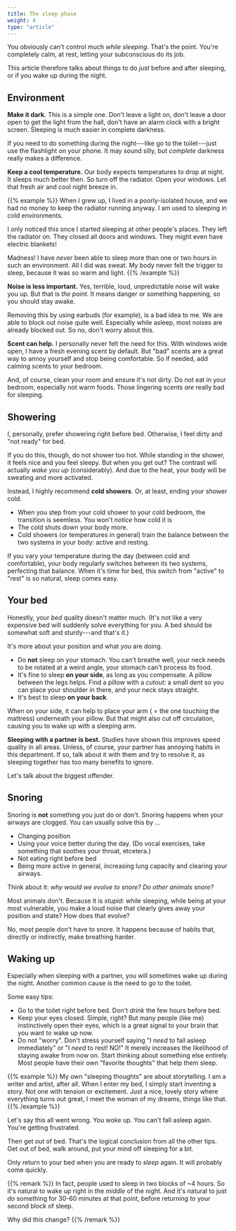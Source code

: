 ```yaml
---
title: The sleep phase
weight: 4
type: "article"
---
```


You obviously can't control much _while sleeping_. That's the point. You're completely calm, at rest, letting your subconscious do its job.

This article therefore talks about things to do _just_ before and after sleeping, or if you wake up during the night.

## Environment

**Make it dark.** This is a simple one. Don't leave a light on, don't leave a door open to get the light from the hall, don't have an alarm clock with a bright screen. Sleeping is much easier in complete darkness.

If you need to do something during the night---like go to the toilet---just use the flashlight on your phone. It may sound silly, but _complete_ darkness really makes a difference.

**Keep a cool temperature.** Our body expects temperatures to drop at night. It sleeps much better then. So turn off the radiator. Open your windows. Let that fresh air and cool night breeze in.

{{% example %}}
When I grew up, I lived in a poorly-isolated house, and we had no money to keep the radiator running anyway. I am used to sleeping in cold environments.

I only noticed this once I started sleeping at other people's places. They left the radiator on. They closed all doors and windows. They might even have electric blankets!

Madness! I have _never_ been able to sleep more than one or two hours in such an environment. All I did was sweat. My body never felt the trigger to sleep, because it was so warm and light.
{{% /example %}}

**Noise is less important.** Yes, terrible, loud, unpredictable noise will wake you up. But that is _the point_. It means danger or something happening, so you should stay awake.

Removing this by using earbuds (for example), is a bad idea to me. We are able to block out noise quite well. Especially while asleep, most noises are already blocked out. So no, don't worry about this.

**Scent can help.** I personally never felt the need for this. With windows wide open, I have a fresh evening scent by default. But "bad" scents are a great way to annoy yourself and stop being comfortable. So if needed, add calming scents to your bedroom. 

And, of course, clean your room and ensure it's not dirty. Do not eat in your bedroom, especially not warm foods. Those lingering scents _are_ really bad for sleeping.

## Showering

I, personally, prefer showering right before bed. Otherwise, I feel dirty and "not ready" for bed. 

If you do this, though, do not shower too hot. While standing in the shower, it feels nice and you feel sleepy. But when you get out? The contrast will actually _wake you up_ (considerably). And due to the heat, your body will be sweating and more activated.

Instead, I highly recommend **cold showers**. Or, at least, ending your shower cold.

* When you step from your cold shower to your cold bedroom, the transition is seemless. You won't _notice_ how cold it is
* The cold shuts down your body more.
* Cold showers (or temperatures in general) train the balance between the two systems in your body: active and resting.

If you vary your temperature during the day (between cold and comfortable), your body regularly switches between its two systems, perfecting that balance. When it's time for bed, this switch from "active" to "rest" is so natural, sleep comes easy.

## Your bed

Honestly, your _bed_ quality doesn't matter much. (It's not like a very expensive bed will suddenly solve everything for you. A bed should be somewhat soft and sturdy---and that's it.)

It's more about your position and what _you_ are doing.

* Do **not** sleep on your stomach. You can't breathe well, your neck needs to be rotated at a weird angle, your stomach can't process its food.
* It's fine to sleep **on your side**, as long as you compensate. A pillow between the legs helps. Find a pillow with a _cutout_: a small dent so you can place your shoulder in there, and your neck stays straight.
* It's best to sleep **on your back**.

When on your side, it can help to place your arm ( = the one touching the mattress) underneath your pillow. But that might also cut off circulation, causing you to wake up with a sleeping arm.

**Sleeping with a partner is best.** Studies have shown this improves speed quality in all areas. Unless, of course, your partner has annoying habits in this department. If so, talk about it with them and try to resolve it, as sleeping together has too many benefits to ignore.

Let's talk about the biggest offender.

## Snoring

Snoring is **not** something you just do or don't. Snoring happens when your airways are clogged. You can usually solve this by ...

* Changing position
* Using your voice better during the day. (Do vocal exercises, take something that soothes your throat, etcetera.)
* Not eating right before bed
* Being more active in general, increasing lung capacity and clearing your airways.

Think about it: _why would we evolve to snore? Do other animals snore?_

Most animals don't. Because it is _stupid_: while sleeping, while being at your most vulnerable, you make a loud noise that clearly gives away your position and state? How does that evolve?

No, most people don't have to snore. It happens because of habits that, directly or indirectly, make breathing harder.

## Waking up

Especially when sleeping with a partner, you will sometimes wake up during the night. Another common cause is the need to go to the toilet.

Some easy tips:

* Go to the toilet right before bed. Don't _drink_ the few hours before bed.
* Keep your eyes closed. Simple, right? But many people (like me) instinctively open their eyes, which is a great signal to your brain that you want to wake up now.
* Do not "worry". Don't stress yourself saying "I _need_ to fall asleep immediately" or "I _need_ to rest! NO!" It merely increases the likelihood of staying awake from now on. Start thinking about something else entirely. Most people have their own "favorite thoughts" that help them sleep.

{{% example %}}
My own "sleeping thoughts" are about storytelling. I am a writer and artist, after all. When I enter my bed, I simply start inventing a story. Not one with tension or excitement. Just a nice, lovely story where everything turns out great, I meet the woman of my dreams, things like that.
{{% /example %}}

Let's say this all went wrong. You woke up. You can't fall asleep again. You're getting frustrated.

Then get out of bed. That's the logical conclusion from all the other tips. Get out of bed, walk around, put your mind off sleeping for a bit.

Only return to your bed when you are ready to _sleep_ again. It will probably come quickly.

{{% remark %}}
In fact, people used to sleep in two blocks of ~4 hours. So it's natural to wake up right in the _middle_ of the night. And it's natural to just _do_ something for 30-60 minutes at that point, before returning to your second block of sleep.

Why did this change? 
{{% /remark %}}